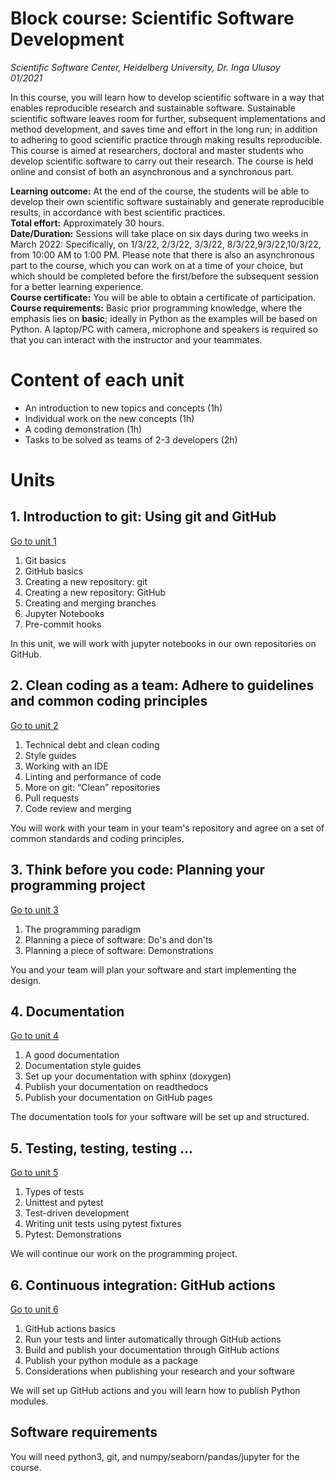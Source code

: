 #  Block course: Scientific Software Development

*Scientific Software Center, Heidelberg University, Dr. Inga Ulusoy*  
*01/2021*  

In this course, you will learn how to develop scientific software in a way that enables reproducible research and sustainable software. Sustainable scientific software leaves room for further, subsequent implementations and method development, and saves time and effort in the long run; in addition to adhering to good scientific practice through making results reproducible. This course is aimed at researchers, doctoral and master
students who develop scientific software to carry out their research. The course is held online and consist of both an asynchronous and a synchronous part.  

**Learning outcome:** At the end of the course, the students will be able to develop their own scientific software sustainably and generate reproducible results, in accordance with best scientific practices.  
**Total effort:** Approximately 30 hours.  
**Date/Duration:** Sessions will take place on six days during two weeks in March 2022: Specifically, on 1/3/22, 2/3/22, 3/3/22, 8/3/22,9/3/22,10/3/22, from 10:00 AM to 1:00 PM. Please note that there is also an asynchronous part to the course, which you can work on at a time of your choice, but which should be completed before the first/before the subsequent session for a better learning experience.  
**Course certificate:** You will be able to obtain a certificate of participation.  
**Course requirements:** Basic prior programming knowledge, where the emphasis lies on **basic**; ideally in Python as the examples will be based on Python. A laptop/PC with camera, microphone and speakers is required so that you can interact with the instructor and your teammates.

# Content of each unit
- An introduction to new topics and concepts (1h)
- Individual work on the new concepts (1h)
- A coding demonstration (1h)
- Tasks to be solved as teams of 2-3 developers (2h)

# Units
## 1. Introduction to git: Using git and GitHub
[Go to unit 1](unit1/README.md)
1. Git basics
1. GitHub basics
1. Creating a new repository: git
1. Creating a new repository: GitHub
1. Creating and merging branches
1. Jupyter Notebooks
1. Pre-commit hooks

In this unit, we will work with jupyter notebooks in our own repositories on GitHub.

## 2. Clean coding as a team: Adhere to guidelines and common coding principles
[Go to unit 2](unit2/README.md)
1. Technical debt and clean coding
1. Style guides
1. Working with an IDE
1. Linting and performance of code
1. More on git: “Clean” repositories
1. Pull requests
1. Code review and merging

You will work with your team in your team's repository and agree on a set of common standards and coding principles.

## 3. Think before you code: Planning your programming project
[Go to unit 3](unit3/README.md)
1. The programming paradigm
1. Planning a piece of software: Do's and don'ts
1. Planning a piece of software: Demonstrations

You and your team will plan your software and start implementing the design.

## 4. Documentation
[Go to unit 4](unit4/README.md)
1. A good documentation  
1. Documentation style guides
1. Set up your documentation with sphinx (doxygen)
1. Publish your documentation on readthedocs
1. Publish your documentation on GitHub pages

The documentation tools for your software will be set up and structured.

## 5. Testing, testing, testing ... 
[Go to unit 5](unit5/README.md)
1. Types of tests
1. Unittest and pytest
1. Test-driven development
1. Writing unit tests using pytest fixtures
1. Pytest: Demonstrations

We will continue our work on the programming project.

## 6. Continuous integration: GitHub actions
[Go to unit 6](unit6/README.md)
1. GitHub actions basics
1. Run your tests and linter automatically through GitHub actions
1. Build and publish your documentation through GitHub actions
1. Publish your python module as a package  
1. Considerations when publishing your research and your software

We will set up GitHub actions and you will learn how to publish Python modules.

## Software requirements
You will need python3, git, and numpy/seaborn/pandas/jupyter for the course.
